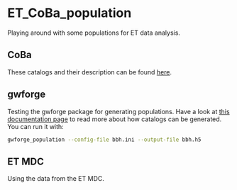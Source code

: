 # ET_CoBa_population

Playing around with some populations for ET data analysis. 

## CoBa

These catalogs and their description can be found [here](https://apps.et-gw.eu/tds/?content=3&r=18321). 

## gwforge

Testing the gwforge package for generating populations. Have a look at [this documentation page](https://koustavchandra.github.io/gwforge/population.html) to read more about how catalogs can be generated. You can run it with:
```bash
gwforge_population --config-file bbh.ini --output-file bbh.h5
```


## ET MDC

Using the data from the ET MDC.